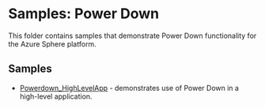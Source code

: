 # Samples: Power Down

This folder contains samples that demonstrate Power Down functionality for the Azure Sphere platform.

## Samples

 * [Powerdown_HighLevelApp](Powerdown_HighLevelApp/) - demonstrates use of Power Down in a high-level application.

